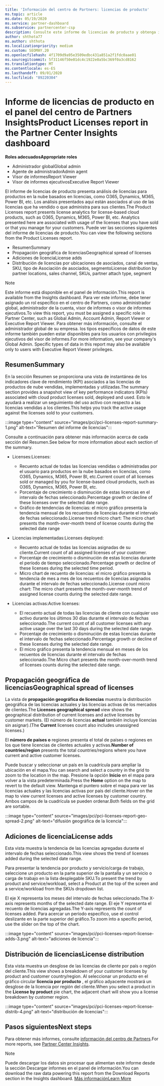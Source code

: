 ```yaml
---
title: 'Información del centro de Partners: licencias de producto'
ms.topic: article
ms.date: 05/19/2020
ms.service: partner-dashboard
ms.subservice: partnercenter-csp
description: Consulte este informe de licencias de producto y obtenga información sobre cómo mejorar con los productos en la nube basados en licencia que vende o administra para sus clientes.
author: shthota77
ms.author: shthota
ms.localizationpriority: medium
ms.custom: SEOMAY.20
ms.openlocfilehash: 4f1709d9a95e3509edbc431a851a2f1fdc0aae01
ms.sourcegitcommit: 5f31146f50e01dc4c1922e0a5bc369f0a3cd8162
ms.translationtype: MT
ms.contentlocale: es-ES
ms.lasthandoff: 09/01/2020
ms.locfileid: "89220304"
---
```

# <a name="product-licenses-report-in-the-partner-center-insights-dashboard"></a><span data-ttu-id="fec17-103">Informe de licencias de producto en el panel del centro de Partners Insights</span><span class="sxs-lookup"><span data-stu-id="fec17-103">Product Licenses report in the Partner Center Insights dashboard</span></span>

<span data-ttu-id="fec17-104">**Roles adecuados**</span><span class="sxs-lookup"><span data-stu-id="fec17-104">**Appropriate roles**</span></span>
- <span data-ttu-id="fec17-105">Administrador global</span><span class="sxs-lookup"><span data-stu-id="fec17-105">Global admin</span></span>
- <span data-ttu-id="fec17-106">Agente de administrador</span><span class="sxs-lookup"><span data-stu-id="fec17-106">Admin agent</span></span>
- <span data-ttu-id="fec17-107">Visor de informes</span><span class="sxs-lookup"><span data-stu-id="fec17-107">Report Viewer</span></span>
- <span data-ttu-id="fec17-108">Visor de informes ejecutivos</span><span class="sxs-lookup"><span data-stu-id="fec17-108">Executive Report Viewer</span></span>

<span data-ttu-id="fec17-109">El informe de licencias de producto presenta análisis de licencias para productos en la nube basados en licencias, como O365, Dynamics, M365, Power BI, etc. Los análisis presentados aquí están asociados al uso de las licencias que ha vendido o que administra para sus clientes.</span><span class="sxs-lookup"><span data-stu-id="fec17-109">The Product Licenses report presents license analytics for license-based cloud products, such as O365, Dynamics, M365, Power BI, etc. Analytics presented here are associated with usage of the licenses that you have sold or that you manage for your customers.</span></span> <span data-ttu-id="fec17-110">Puede ver las secciones siguientes del informe de licencias de producto.</span><span class="sxs-lookup"><span data-stu-id="fec17-110">You can view the following sections from the Product Licenses report.</span></span>

- <span data-ttu-id="fec17-111">Resumen</span><span class="sxs-lookup"><span data-stu-id="fec17-111">Summary</span></span>
- <span data-ttu-id="fec17-112">Propagación geográfica de licencias</span><span class="sxs-lookup"><span data-stu-id="fec17-112">Geographical spread of licenses</span></span>
- <span data-ttu-id="fec17-113">Adiciones de licencia</span><span class="sxs-lookup"><span data-stu-id="fec17-113">License adds</span></span>
- <span data-ttu-id="fec17-114">Distribución de licencias por ubicaciones de asociados, canal de ventas, SKU, tipo de Asociación de asociados, segmento</span><span class="sxs-lookup"><span data-stu-id="fec17-114">License distribution by partner locations, sales channel, SKUs, partner attach type, segment</span></span>

 > [!NOTE]
 > <span data-ttu-id="fec17-115">Este informe está disponible en el panel de información.</span><span class="sxs-lookup"><span data-stu-id="fec17-115">This report is available from the Insights dashboard.</span></span> <span data-ttu-id="fec17-116">Para ver este informe, debe tener asignado un rol específico en el centro de Partners, como administrador global, administrador de la cuenta, visor de informes o visor de informes ejecutivos.</span><span class="sxs-lookup"><span data-stu-id="fec17-116">To view this report, you must be assigned a specific role in Partner Center, such as Global Admin, Account Admin, Report Viewer or Executive Report Viewer.</span></span> <span data-ttu-id="fec17-117">Para obtener más información, consulte el administrador global de su empresa. los tipos específicos de datos de este informe también pueden estar disponibles para los usuarios con privilegios ejecutivos del visor de informes.</span><span class="sxs-lookup"><span data-stu-id="fec17-117">For more information, see your company's Global Admin. Specific types of data in this report may also be available only to users with Executive Report Viewer privileges.</span></span>

## <a name="summary"></a><span data-ttu-id="fec17-118">Resumen</span><span class="sxs-lookup"><span data-stu-id="fec17-118">Summary</span></span>

<span data-ttu-id="fec17-119">En la sección Resumen se proporciona una vista de instantánea de los indicadores clave de rendimiento (KPI) asociados a las licencias de productos de nube vendidas, implementadas y utilizadas.</span><span class="sxs-lookup"><span data-stu-id="fec17-119">The summary section provides a snapshot view of key performance indicators (KPIs) associated with cloud product licenses sold, deployed and used.</span></span> <span data-ttu-id="fec17-120">Esto le ayudará a realizar un seguimiento del uso activo con respecto a las licencias vendidas a los clientes.</span><span class="sxs-lookup"><span data-stu-id="fec17-120">This helps you track the active usage against the licenses sold to your customers.</span></span>

:::image type="content" source="images/pci/pci-licenses-report-summary-1.png" alt-text="Resumen del informe de licencias":::

<span data-ttu-id="fec17-122">Consulte a continuación para obtener más información acerca de cada sección del Resumen.</span><span class="sxs-lookup"><span data-stu-id="fec17-122">See below for more information about each section of the summary.</span></span>

- <span data-ttu-id="fec17-123">Licenses:</span><span class="sxs-lookup"><span data-stu-id="fec17-123">Licenses:</span></span> 
  - <span data-ttu-id="fec17-124">Recuento actual de todas las licencias vendidas o administradas por el usuario para productos en la nube basados en licencias, como O365, Dynamics, M365, Power BI, etc.</span><span class="sxs-lookup"><span data-stu-id="fec17-124">Current count of all licenses sold or managed by you for license-based cloud products, such as O365, Dynamics, M365, Power BI, etc.</span></span>
  - <span data-ttu-id="fec17-125">Porcentaje de crecimiento o disminución de estas licencias en el intervalo de fechas seleccionado.</span><span class="sxs-lookup"><span data-stu-id="fec17-125">Percentage growth or decline of these licenses over the selected date range.</span></span>
  - <span data-ttu-id="fec17-126">Gráfico de tendencias de licencias: el micro gráfico presenta la tendencia mensual de los recuentos de licencias durante el intervalo de fechas seleccionado.</span><span class="sxs-lookup"><span data-stu-id="fec17-126">License trend micro chart: The micro chart presents the month-over-month trend of license counts during the selected date range</span></span>

- <span data-ttu-id="fec17-127">Licencias implementadas:</span><span class="sxs-lookup"><span data-stu-id="fec17-127">Licenses deployed:</span></span>
  - <span data-ttu-id="fec17-128">Recuento actual de todas las licencias asignadas de su cliente.</span><span class="sxs-lookup"><span data-stu-id="fec17-128">Current count of all assigned licenses of your customer.</span></span>
  - <span data-ttu-id="fec17-129">Porcentaje de crecimiento o disminución de estas licencias durante el período de tiempo seleccionado.</span><span class="sxs-lookup"><span data-stu-id="fec17-129">Percentage growth or decline of these licenses during the selected time period.</span></span>
  - <span data-ttu-id="fec17-130">Micro chart de recuento de licencias: el micro gráfico presenta la tendencia de mes a mes de los recuentos de licencias asignados durante el intervalo de fechas seleccionado.</span><span class="sxs-lookup"><span data-stu-id="fec17-130">License count micro chart: The micro chart presents the month-over-month trend of assigned license counts during the selected date range.</span></span>

- <span data-ttu-id="fec17-131">Licencias activas:</span><span class="sxs-lookup"><span data-stu-id="fec17-131">Active licenses:</span></span> 
  - <span data-ttu-id="fec17-132">El recuento actual de todas las licencias de cliente con cualquier uso activo durante los últimos 30 días durante el intervalo de fechas seleccionado.</span><span class="sxs-lookup"><span data-stu-id="fec17-132">The current count of all customer licenses with any active usage over the last 30 days during the selected date range.</span></span>
  - <span data-ttu-id="fec17-133">Porcentaje de crecimiento o disminución de estas licencias durante el intervalo de fechas seleccionado.</span><span class="sxs-lookup"><span data-stu-id="fec17-133">Percentage growth or decline of these licenses during the selected date range.</span></span>
  - <span data-ttu-id="fec17-134">El micro gráfico presenta la tendencia mensual en meses de los recuentos de licencias durante el intervalo de fechas seleccionado.</span><span class="sxs-lookup"><span data-stu-id="fec17-134">The Micro chart presents the month-over-month trend of licenses counts during the selected date range.</span></span>

## <a name="geographical-spread-of-licenses"></a><span data-ttu-id="fec17-135">Propagación geográfica de licencias</span><span class="sxs-lookup"><span data-stu-id="fec17-135">Geographical spread of licenses</span></span>

<span data-ttu-id="fec17-136">La vista de **propagación geográfica de licencias** muestra la distribución geográfica de las licencias actuales y las licencias activas de los mercados de clientes.</span><span class="sxs-lookup"><span data-stu-id="fec17-136">The **Licenses geographical spread** view shows the geographical distribution of current licenses and active licenses by customer markets.</span></span> <span data-ttu-id="fec17-137">(El número de licencias **actual** también incluye licencias sin asignar).</span><span class="sxs-lookup"><span data-stu-id="fec17-137">(The **Current** licenses count also includes unassigned licenses.)</span></span>

<span data-ttu-id="fec17-138">El **número de países o** regiones presenta el total de países o regiones en los que tiene licencias de clientes actuales y activas.</span><span class="sxs-lookup"><span data-stu-id="fec17-138">**Number of countries/region** presents the total countries/regions where you have current and active customer licenses.</span></span>

<span data-ttu-id="fec17-139">Puede buscar y seleccionar un país en la cuadrícula para ampliar la ubicación en el mapa.</span><span class="sxs-lookup"><span data-stu-id="fec17-139">You can search and select a country in the grid to zoom to the location in the map.</span></span> <span data-ttu-id="fec17-140">Presione la opción **Inicio** en el mapa para volver a la vista predeterminada.</span><span class="sxs-lookup"><span data-stu-id="fec17-140">Press the **Home** option on the map to revert to the default view.</span></span> <span data-ttu-id="fec17-141">Mantenga el puntero sobre el mapa para ver las licencias actuales y las licencias activas por país del cliente.</span><span class="sxs-lookup"><span data-stu-id="fec17-141">Hover on the map to view current licenses and active licenses by customer country.</span></span> <span data-ttu-id="fec17-142">Ambos campos de la cuadrícula se pueden ordenar.</span><span class="sxs-lookup"><span data-stu-id="fec17-142">Both fields on the grid are sortable.</span></span>

:::image type="content" source="images/pci/pci-licenses-report-geo-spread-2.png" alt-text="difusión geográfica de la licencia":::

## <a name="license-adds"></a><span data-ttu-id="fec17-144">Adiciones de licencia</span><span class="sxs-lookup"><span data-stu-id="fec17-144">License adds</span></span>

<span data-ttu-id="fec17-145">Esta vista muestra la tendencia de las licencias agregadas durante el intervalo de fechas seleccionado.</span><span class="sxs-lookup"><span data-stu-id="fec17-145">This view shows the trend of licenses added during the selected date range.</span></span> 

<span data-ttu-id="fec17-146">Para presentar la tendencia por producto y servicio/carga de trabajo, seleccione un producto en la parte superior de la pantalla y un servicio o carga de trabajo en la lista desplegable SKU.</span><span class="sxs-lookup"><span data-stu-id="fec17-146">To present the trend by product and service/workload, select a Product at the top of the screen and a service/workload from the SKUs dropdown list.</span></span>

<span data-ttu-id="fec17-147">El eje X representa los meses del intervalo de fechas seleccionado.</span><span class="sxs-lookup"><span data-stu-id="fec17-147">The X-axis represents months of the selected date range.</span></span> <span data-ttu-id="fec17-148">El eje Y representa el recuento de licencias agregadas.</span><span class="sxs-lookup"><span data-stu-id="fec17-148">The Y-axis represents the count of licenses added.</span></span> <span data-ttu-id="fec17-149">Para acercar un período específico, use el control deslizante en la parte superior del gráfico.</span><span class="sxs-lookup"><span data-stu-id="fec17-149">To zoom into a specific period, use the slider on the top of the chart.</span></span>

:::image type="content" source="images/pci/pci-licenses-report-license-adds-3.png" alt-text="adiciones de licencia":::

## <a name="license-distribution"></a><span data-ttu-id="fec17-151">Distribución de licencias</span><span class="sxs-lookup"><span data-stu-id="fec17-151">License distribution</span></span>

<span data-ttu-id="fec17-152">Esta vista muestra un desglose de las licencias de cliente por país o región del cliente.</span><span class="sxs-lookup"><span data-stu-id="fec17-152">This view shows a breakdown of your customer licenses by product and customer country/region.</span></span> <span data-ttu-id="fec17-153">Al seleccionar un producto en el gráfico circular **licencia por producto** , el gráfico adyacente mostrará un desglose de la licencia por región del cliente.</span><span class="sxs-lookup"><span data-stu-id="fec17-153">When you select a product in the **License by product** pie chart, the adjacent chart will show you a license breakdown by customer region.</span></span>

:::image type="content" source="images/pci/pci-licenses-report-license-distrib-4.png" alt-text="distribución de licencias":::

## <a name="next-steps"></a><span data-ttu-id="fec17-155">Pasos siguientes</span><span class="sxs-lookup"><span data-stu-id="fec17-155">Next steps</span></span>

<span data-ttu-id="fec17-156">Para obtener más informes, consulte [información del centro de Partners](partner-center-insights.md).</span><span class="sxs-lookup"><span data-stu-id="fec17-156">For more reports, see [Partner Center Insights](partner-center-insights.md).</span></span>

>[!NOTE] 
> <span data-ttu-id="fec17-157">Puede descargar los datos sin procesar que alimentan este informe desde la sección Descargar informes en el panel de información.</span><span class="sxs-lookup"><span data-stu-id="fec17-157">You can download the raw data powering this report from the Download Reports section in the Insights dashboard.</span></span> [<span data-ttu-id="fec17-158">Más información</span><span class="sxs-lookup"><span data-stu-id="fec17-158">Learn More</span></span>](pci-download-reports.md)
